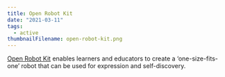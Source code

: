```yaml
---
title: Open Robot Kit
date: "2021-03-11"
tags:
  - active
thumbnailFilename: open-robot-kit.png
---
```

[Open Robot Kit](https://www.codelearncreate.org/blog/open-robot-kit/) enables learners and educators to create a
‘one-size-fits-one’ robot that can be used for expression and self-discovery.
